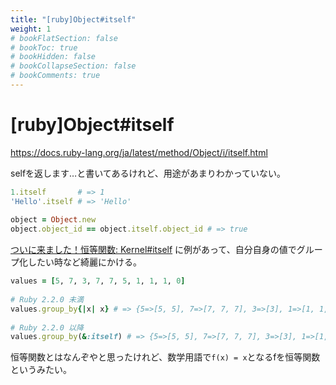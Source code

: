 ```yaml
---
title: "[ruby]Object#itself"
weight: 1
# bookFlatSection: false
# bookToc: true
# bookHidden: false
# bookCollapseSection: false
# bookComments: true
---
```


# [ruby]Object#itself

https://docs.ruby-lang.org/ja/latest/method/Object/i/itself.html

selfを返します…と書いてあるけれど、用途があまりわかっていない。

```ruby
1.itself       # => 1
'Hello'.itself # => 'Hello'
 
object = Object.new
object.object_id == object.itself.object_id # => true
```

[ついに来ました！恒等関数: Kernel#itself](https://www.techscore.com/blog/2014/09/29/ruby-2-2-0-preview1-%E3%81%A4%E3%81%84%E3%81%AB%E6%9D%A5%E3%81%BE%E3%81%97%E3%81%9F%EF%BC%81%E6%81%92%E7%AD%89%E9%96%A2%E6%95%B0-kernelitself-%E3%81%AA%E3%81%A9%E3%81%AA%E3%81%A9/)
に例があって、自分自身の値でグループ化したい時など綺麗にかける。

```ruby
values = [5, 7, 3, 7, 7, 5, 1, 1, 1, 0]
 
# Ruby 2.2.0 未満
values.group_by{|x| x} # => {5=>[5, 5], 7=>[7, 7, 7], 3=>[3], 1=>[1, 1, 1], 0=>[0]}
 
# Ruby 2.2.0 以降
values.group_by(&:itself) # => {5=>[5, 5], 7=>[7, 7, 7], 3=>[3], 1=>[1, 1, 1], 0=>[0]}
```

恒等関数とはなんぞやと思ったけれど、数学用語で`f(x) = x`となるfを恒等関数というみたい。